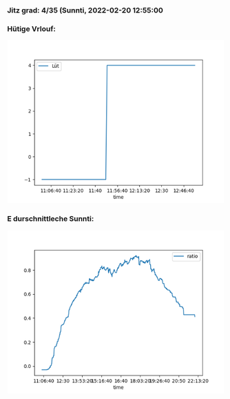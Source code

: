 ### Jitz grad: 4/35 (Sunnti, 2022-02-20 12:55:00

### Hütige Vrlouf:
![Graph](Today.png)

### E durschnittleche Sunnti:
![Graph](Sunnti.png)
